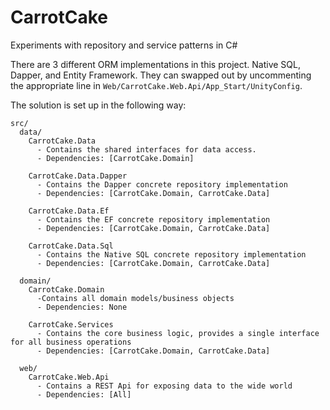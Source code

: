 # CarrotCake
Experiments with repository and service patterns in C#

There are 3 different ORM implementations in this project. Native SQL, Dapper, and Entity Framework. 
They can swapped out by uncommenting the appropriate line in `Web/CarrotCake.Web.Api/App_Start/UnityConfig`.

The solution is set up in the following way:

````
src/
  data/
    CarrotCake.Data
      - Contains the shared interfaces for data access. 
      - Dependencies: [CarrotCake.Domain]
      
    CarrotCake.Data.Dapper
      - Contains the Dapper concrete repository implementation
      - Dependencies: [CarrotCake.Domain, CarrotCake.Data]
      
    CarrotCake.Data.Ef
      - Contains the EF concrete repository implementation
      - Dependencies: [CarrotCake.Domain, CarrotCake.Data]
      
    CarrotCake.Data.Sql
      - Contains the Native SQL concrete repository implementation
      - Dependencies: [CarrotCake.Domain, CarrotCake.Data]
      
  domain/
    CarrotCake.Domain
      -Contains all domain models/business objects
      - Dependencies: None
      
    CarrotCake.Services
      - Contains the core business logic, provides a single interface for all business operations
      - Dependencies: [CarrotCake.Domain, CarrotCake.Data]
    
  web/
    CarrotCake.Web.Api
      - Contains a REST Api for exposing data to the wide world
      - Dependencies: [All]
